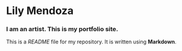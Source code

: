 # Lily Mendoza

### I am an artist. This is my portfolio site.

This is a *README* file for my repository. It is written using **Markdown**.

